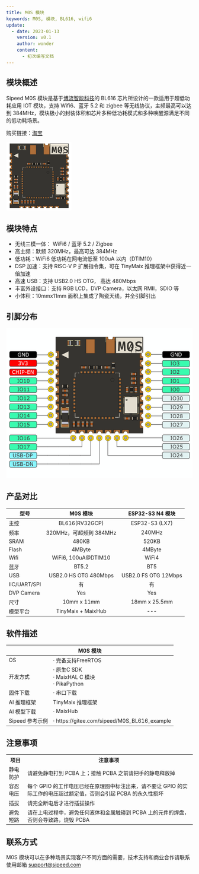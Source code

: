 ```yaml
---
title: M0S 模块
keywords: M0S, 模块, BL616, wifi6
update:
  - date: 2023-01-13
    version: v0.1
    author: wonder
    content:
      - 初次编写文档
---
```


## 模块概述

Sipeed M0S 模块是基于[博流智能科技](http://www.bouffalolab.com/)的 BL616 芯片所设计的一款适用于超低功耗应用 IOT 模块，支持 Wifi6、蓝牙 5.2 和 zigbee 等无线协议，主频最高可以达到 384MHz，模块极小的封装体积和芯片多种低功耗模式和多种唤醒源满足不同的低功耗场景。

购买链接：[淘宝](https://item.taobao.com/item.htm?id=697403593463)

<img src="./assets/m0s/m0s_module_outlook.png" alt="m0s_module_outlook" width=35%>

## 模块特点

- 无线三模一体： WiFi6 / 蓝牙 5.2 / Zigbee
- 高主频：默频 320MHz，最高可达 384MHz
- 低功耗：WiFi6 低功耗在网电流低至 100uA 以内（DTIM10）
- DSP 加速：支持 RISC-V P 扩展指令集，可在 TinyMaix 推理框架中获得近一倍加速
- 高速 USB：支持 USB2.0 HS OTG， 高达 480Mbps
- 丰富外设接口：支持 RGB LCD，DVP Camera，以太网 RMII，SDIO 等
- 小体积：10mmx11mm 面积上集成了陶瓷天线，并全引脚引出

<!-- ## 模块参数
<table>
    <thead>
        <tr>
            <th colspan = "2" > M0S 模块 </th>
        </tr>
    </thead>
    <tbody>
    <tr>
        <td rowspan="5" style="white-space:nowrap">主控 BL616 处理器</td>
    </tr>
    <tr>
        <td>RISC-V CPU：默认 RV32@320MHz </td>
    </tr>
    <tr>
        <td>内置 480KB SRAM + 4MB Flash</td>
    </tr>
    <tr>
        <td>无线：<br>- 支持 Wi-Fi6<br>- 支持 Bluetooth 5.2 Dual-mode(BT+BLE)<br>- 支持 Zigbee </td>
    </tr>
    <tr>
      <td>USB 2.0 HS OTG</td>
    </tr>
    <tr>
        <td rowspan="2" style="white-space:nowrap"> 板载部件 </td>
    </tr>
    <tr>
        <td>陶瓷天线</td>
    </tr>
    </tbody>
    <tr>
        <td rowspan="5" style="white-space:nowrap"> 其他说明 </td>
    </tr>
    <tr>
        <td>
        尺寸：10mm (W) x 11mm (H)
        </td>
    </tr>
    <tr>
      <td>
        3D 模型文件下载：<a href="https://dl.sipeed.com/shareURL/MAIX/M1s/M1s/5_3D_file">点击跳转</a>
      </td>
    </tr>
    <tr>
        <td>温升: &lt;30K</td>
    </tr>
    <tr>
        <td>工作温度范围:-10℃ ~ 65℃</td>
    </tr>
    </tbody>
</table>
 -->

## 引脚分布

![m0s_pin_map](./assets/m0s/m0s_pin_map.png)

## 产品对比

| 型号         |        M0S 模块         |   ESP32-S3 N4 模块   |
| ------------ | :---------------------: | :------------------: |
| 主控         |     BL616(RV32GCP)      |    ESP32-S3 (LX7)    |
| 频率         | 320MHz，可超频到 384MHz |        240MHz        |
| SRAM         |          480KB          |        520KB         |
| Flash        |         4MByte          |        4MByte        |
| Wifi         |   WiFi6, 100uA@DTIM10   |        WiFi4         |
| 蓝牙         |          BT5.2          |         BT5          |
| USB          |  USB2.0 HS OTG 480Mbps  | USB2.0 FS OTG 12Mbps |
| IIC/UART/SPI |           有            |          有          |
| DVP Camera   |           Yes           |         Yes          |
| 尺寸         |       10mm x 11mm       |    18mm x 25.5mm     |
| 模型平台     |   TinyMaix + MaixHub    |         ---          |

<!-- | 型号         | M0S 模块                | ESP32-S3 N4 模块     |
| ------------ | ----------------------- | -------------------- |
| 主控         | BL616(RV32GCP)          | 2xESP32-S3 (LX7)     |
| 频率         | 320MHz，可超频到 384MHz | 240MHz               |
| SRAM         | 480KB                   | 520KB                |
| Flash        | 4MByte                  | 4MByte               |
| Wifi         | WiFi6, 100uA@DTIM10     | WiFi4                |
| 蓝牙         | BT5.2                   | BT5                  |
| USB          | USB2.0 HS OTG 480Mbps   | USB2.0 FS OTG 12Mbps |
| IIC/UART/SPI | 有                      | 有                   |
| RGB          | LCD Yes                 | Yes                  |
| DVP Camera   | Yes                     | Yes                  |
| 尺寸         | 10mm x 11mm             | 18mm x 25.5mm        |
| 模型平台     | TinyMaix + MaixHub      | ---                  | -->

## 软件描述

<table>
    <thead>
        <tr>
            <th colspan = "2" > M0S 模块 </th>   
        </tr>
    </thead>
    <tbody>
        <tr>
          <td>OS</td>
          <td>· 完备支持FreeRTOS </td>
        </tr>
        <tr>
          <td>开发方式</td>
          <td>· 原生C SDK<br>· MaixHAL C 模块<br>· PikaPython </td>
        </tr>
        <tr>
          <td>固件下载</td>
          <td>· 串口下载 </td>
        </tr>
        <tr>
          <td>AI 推理框架</td>
          <td>TinyMaix 推理框架</td>
        </tr>
        <tr>
          <td>AI 模型下载</td>
          <td>· <a herf="https://maixhub.com/"> MaixHub </td>
        </tr>
        <tr>
          <td>Sipeed 参考示例</td>
          <td>· https://gitee.com/sipeed/M0S_BL616_example</td>
        </tr>
    </tbody>
</table>


<!--  
## 模块资料

- [模块规格书](https://dl.sipeed.com/shareURL/MAIX/M1s/M1s/1_Specification)
- [模块原理图](https://dl.sipeed.com/shareURL/MAIX/M1s/M1s/2_Schematic)
- [模块封装库](https://dl.sipeed.com/shareURL/MAIX/M1s/M1s/7_Package)
- [模块点位图](https://dl.sipeed.com/shareURL/MAIX/M1s/M1s/3_Bit_number_map)
- [模块尺寸图](https://dl.sipeed.com/shareURL/MAIX/M1s/M1s/4_Dimensional_drawing)
- [3D 模型文件](https://dl.sipeed.com/shareURL/MAIX/M1s/M1s/5_3D_file)
- [模块芯片数据手册](https://dl.sipeed.com/shareURL/MAIX/M1s/M1s/6_Chip_Manual)
- [博流官方文档](https://dev.bouffalolab.com/home/)
- [BL616 数据手册](https://gitee.com/wonderfullook/bl_docs/tree/main/BL616_DS/zh_CN) (gitee)
- [BL616 寄存器手册](https://gitee.com/wonderfullook/bl_docs/tree/main/BL616_RM/zh_CN) (gitee)

---

- [SDK](https://gitee.com/sipeed/M1s_BL616_SDK) (gitee)
- [Examples](https://gitee.com/sipeed/M1s_BL616_example)（gitee）
- [Linux](https://github.com/sipeed/M1s_BL616_Linux_SDK)（Github）
- 交流 QQ 群：`592731168` 。[点我加群](https://jq.qq.com/?_wv=1027&k=uyKNhTeu)
- 论坛：[bbs.sipeed.com](https://bbs.sipeed.com/)
- [在线模型平台](https://maixhub.com/) -->

## 注意事项

<table>
    <tr>
        <th>项目</th>
        <th>注意事项</th>
    </tr>
    <tr>
        <td>静电防护</td>
        <td>请避免静电打到 PCBA 上；接触 PCBA 之前请把手的静电释放掉</td>
    </tr>
    <tr>
        <td>容忍电压</td>
        <td> 每个 GPIO 的工作电压已经在原理图中标注出来，请不要让 GPIO 的实际工作的电压超过额定值，否则会引起 PCBA 的永久性损坏 </td>
    </tr>
    <tr>
        <td>插拔</td>
        <td>请完全断电后才进行插拔操作</td>
    </tr>
    <tr>
        <td>避免短路</td>
        <td>请在上电过程中，避免任何液体和金属触碰到 PCBA 上的元件的焊盘，否则会导致路，烧毁 PCBA</td>
    </tr>
    <!-- <tr>
        <td>设计建议</td>
        <td>为该模块设计底板时，建议先看这个帖子 <a href="https://bbs.sipeed.com/thread/1721">https://bbs.sipeed.com/thread/1721</a></td>
    </tr>
    <tr>
        <td>BANK 划分</td>
        <td>
            VDDIO1：GPIO 0-8，1.8V/3.3V<br>
            VDDIO2：GPIO 11-15，GPIO 40-41, 3.3V only<br>
            VDDIO3：GPIO 16-23，1.8V/3.3V<br>
            VDDIO4：GPIO 24-39，1.8V/3.3V<br>        
        </td>
    </tr>    
    <tr>
        <td>BOOT 模式选择</td>
        <td>
        在启动时，芯片判定 BOOT 引脚的电平，选择两个启动选项之一<br>
        · BOOT 高电平：从 FLASH 存储启动
        · BOOT 低电平：进入串口下载模式
        </td>
    </tr> -->
</table>

## 联系方式

M0S 模块可以在多种场景实现客户不同方面的需要，技术支持和商业合作请联系使用邮箱 [support@sipeed.com](support@sipeed.com)
